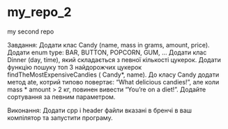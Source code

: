 # my_repo_2
my second repo

Завдання:
Додати клас Candy (name, mass in grams, amount, price). Додати enum type: BAR, BUTTON, POPCORN, GUM, … Додати клас Dinner (day, time), який складається з певної кількості цукерок. Додати функцію пошуку топ 3 найдорожчих цукерок findTheMostExpensiveCandies ( Candy*, name). До класу Candy додати метод ate, котрий типово повертає: “What delicious candies!”, але коли mass * amount > 2 кг, повинен вивести “You’re on a diet!”. Додайте сортування за певним параметром. 

Виконання: 
Додати cpp i header файли вказані в бренчі в ваш компілятор та запустити програму.
